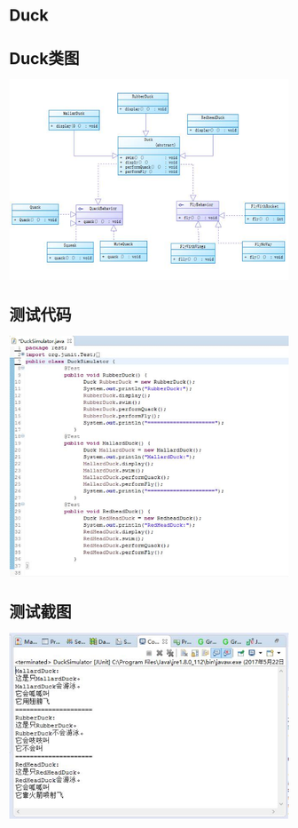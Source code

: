 # Duck
Duck类图
=======
>
![Duck类图](/类图.jpg)

测试代码
=======
>
![测试代码](/测试代码.jpg)

测试截图
=======
>
![测试截图](/测试截图.jpg)
